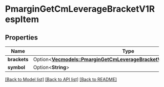 # PmarginGetCmLeverageBracketV1RespItem

## Properties

Name | Type | Description | Notes
------------ | ------------- | ------------- | -------------
**brackets** | Option<[**Vec<models::PmarginGetCmLeverageBracketV1RespItemBracketsInner>**](PmarginGetCmLeverageBracketV1RespItem_brackets_inner.md)> |  | [optional]
**symbol** | Option<**String**> |  | [optional]

[[Back to Model list]](../README.md#documentation-for-models) [[Back to API list]](../README.md#documentation-for-api-endpoints) [[Back to README]](../README.md)


